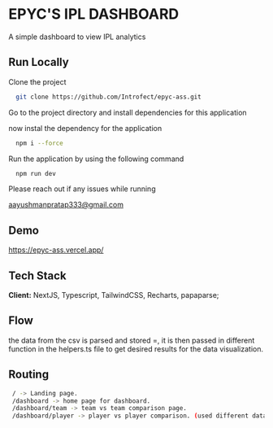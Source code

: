 
# EPYC'S IPL DASHBOARD

A simple dashboard to view IPL analytics




## Run Locally

Clone the project

```bash
  git clone https://github.com/Introfect/epyc-ass.git
```

Go to the project directory and install dependencies for this application

now instal the dependency for the application
```bash
  npm i --force
```
Run the application by using the following command

```bash
  npm run dev
```

Please reach out if any issues while running 

aayushmanpratap333@gmail.com


## Demo

https://epyc-ass.vercel.app/
## Tech Stack

**Client:** NextJS, Typescript, TailwindCSS, Recharts, papaparse; 

## Flow
 the data from the csv is parsed and stored =, it is then passed in different function in the helpers.ts file to get desired results for the data visualization.

 ## Routing
```bash
 / -> Landing page. 
 /dashboard -> home page for dashboard. 
 /dashboard/team -> team vs team comparison page. 
 /dashboard/player -> player vs player comparison. (used different dataset for this page.)
```



